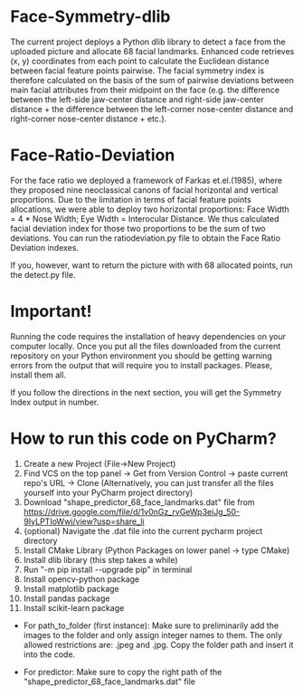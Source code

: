# Face-Symmetry-dlib
The current project deploys a Python dlib library to detect a face from the uploaded picture and allocate 68 facial landmarks. Enhanced code retrieves (x, y) coordinates from each point to calculate the Euclidean distance between facial feature points pairwise. The facial symmetry index is therefore calculated on the basis of the sum of pairwise deviations between main facial attributes from their midpoint on the face (e.g. the difference between the left-side jaw-center distance and right-side jaw-center distance + the difference between the left-corner nose-center distance and right-corner nose-center distance + etc.).

# Face-Ratio-Deviation
For the face ratio we deployed a framework of Farkas et.el.(1985), where they proposed nine neoclassical canons of facial horizontal and vertical proportions. Due to the limitation in terms of facial feature points allocations, we were able to deploy two horizontal proportions: Face Width = 4 * Nose Width; Eye Width = Interocular Distance. We thus calculated facial deviation index for those two proportions to be the sum of two deviations. You can run the ratiodeviation.py file to obtain the Face Ratio Deviation indexes.

If you, however, want to return the picture with with 68 allocated points, run the detect.py file. 


# Important!
Running the code requires the installation of heavy dependencies on your computer locally. Once you put all the files downloaded from the current repository on your Python environment you should be getting warning errors from the output that will require you to install packages. 
Please, install them all. 

If you follow the directions in the next section, you will get the Symmetry Index output in number. 

# How to run this code on PyCharm?
1. Create a new Project (File->New Project)
2. Find VCS on the top panel -> Get from Version Control -> paste current repo's URL -> Clone
(Alternatively, you can just transfer all the files yourself into your PyCharm project directory)
3. Download "shape_predictor_68_face_landmarks.dat" file from https://drive.google.com/file/d/1v0nGz_rvGeWp3eiJg_50-9IyLPTIoWwj/view?usp=share_li
4. {optional} Navigate the .dat file into the current pycharm project directory 
5. Install CMake Library (Python Packages on lower panel -> type CMake)
6. Install dlib library (this step takes a while)
7. Run "-m pip install --upgrade pip" in terminal
8. Install opencv-python package
9. Install matplotlib package
10. Install pandas package
12. Install scikit-learn package

* For path_to_folder (first instance):
Make sure to preliminarily add the images to the folder and only assign integer names to them. The only allowed restrictions are: .jpeg and .jpg. Copy the folder path and insert it into the code. 

* For predictor:
Make sure to copy the right path of the "shape_predictor_68_face_landmarks.dat" file 
